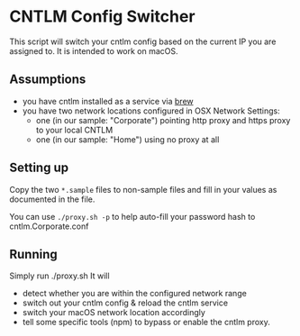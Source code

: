 # CNTLM Config Switcher

This script will switch your cntlm config based on the current IP you are assigned to.
It is intended to work on macOS.

## Assumptions

* you have cntlm installed as a service via [brew](https://brew.sh/)
* you have two network locations configured in OSX Network Settings:
	* one (in our sample: "Corporate") pointing http proxy and https proxy to your local CNTLM
	* one (in our sample: "Home") using no proxy at all

## Setting up
Copy the two `*.sample` files to non-sample files and fill in your values as documented in the file.

You can use `./proxy.sh -p` to help auto-fill your password hash to cntlm.Corporate.conf

## Running
Simply run ./proxy.sh
It will
* detect whether you are within the configured network range
* switch out your cntlm config & reload the cntlm service
* switch your macOS network location accordingly
* tell some specific tools (npm) to bypass or enable the cntlm proxy.
